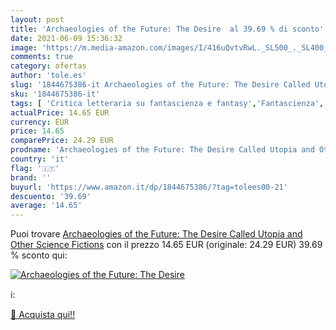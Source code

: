 ```yaml
---
layout: post
title: 'Archaeologies of the Future: The Desire  al 39.69 % di sconto'
date: 2021-06-09 15:36:32
image: 'https://m.media-amazon.com/images/I/416uQvtvRwL._SL500_._SL400_.jpg'
comments: true
category: ofertas
author: 'tole.es'
slug: '1844675386-it Archaeologies of the Future: The Desire Called Utopia and...'
sku: '1844675386-it'
tags: [ 'Critica letteraria su fantascienza e fantasy','Fantascienza','Fantascienza e Fantasy','Filosofia','Letteratura e narrativa','Libri','Politica','Relazioni internazionali e globalizzazione','Società e scienze sociali','Storia della letteratura e critica letteraria','Storia e critica letteraria di genere', ]
actualPrice: 14.65 EUR
currency: EUR
price: 14.65
comparePrice: 24.29 EUR
prodname: 'Archaeologies of the Future: The Desire Called Utopia and Other Science Fictions'
country: 'it'
flag: '🇮🇹'
brand: ''
buyurl: 'https://www.amazon.it/dp/1844675386/?tag=tolees00-21'
descuento: '39.69'
average: '14.65'
---
```


Puoi trovare [Archaeologies of the Future: The Desire Called Utopia and Other Science Fictions](https://www.amazon.it/dp/1844675386/?tag=tolees00-21) con il prezzo 14.65 EUR (originale: 24.29 EUR) 39.69 % sconto qui:

[![Archaeologies of the Future: The Desire ](https://m.media-amazon.com/images/I/416uQvtvRwL._SL500_._SL400_.jpg)](https://www.amazon.it/dp/1844675386/?tag=tolees00-21)

ℹ️:


[🛒 Acquista qui!!](https://www.amazon.it/dp/1844675386/?tag=tolees00-21)
